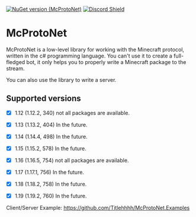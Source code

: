
[![NuGet version (McProtoNet)](https://img.shields.io/nuget/v/McProtoNet?style=flat-square)](https://www.nuget.org/packages/McProtoNet/) 
[![Discord Shield](https://discordapp.com/api/guilds/1015980011041329164/widget.png?style=shield)](https://discord.gg/EbDV2wrzv7)



# McProtoNet
McProtoNet is a low-level library for working with the Minecraft protocol, written in the c# programming language. You can't use it to create a full-fledged bot, it only helps you to properly write a Minecraft package to the stream. 

You can also use the library to write a server.


## Supported versions
- [x] 1.12 (1.12.2, 340) not all packages are available. 
- [x] 1.13 (1.13.2, 404) In the future. 
- [x] 1.14 (1.14.4, 498) In the future.
- [x] 1.15 (1.15.2, 578) In the future.
- [x] 1.16 (1.16.5, 754) not all packages are available. 
- [x] 1.17 (1.17.1, 756) In the future.
- [x] 1.18 (1.18.2, 758) In the future.
- [x] 1.19 (1.19.2, 760) In the future.


Client/Server Example: https://github.com/Titlehhhh/McProtoNet.Examples